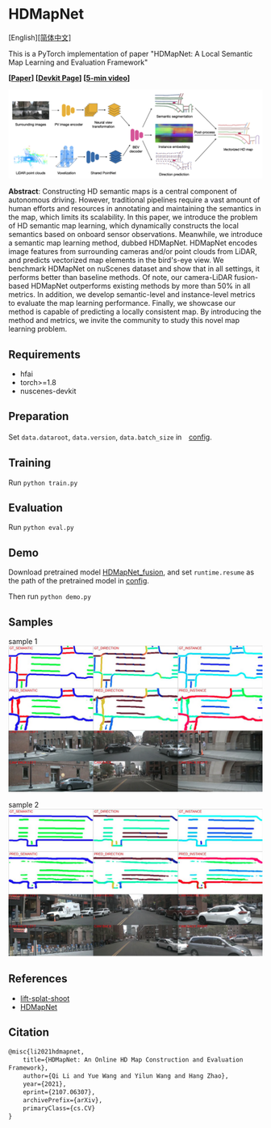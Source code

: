 # HDMapNet

[English][[简体中文]](README_ch.md)

This is a PyTorch implementation of paper "HDMapNet: A Local Semantic Map Learning and Evaluation Framework"

**[[Paper](https://arxiv.org/abs/2107.06307)] [[Devkit Page](https://tsinghua-mars-lab.github.io/HDMapNet/)] [[5-min video](https://www.youtube.com/watch?v=AJ-rToTN8y8)]**

![HDMapNet](pics/HDMapNet.png)

**Abstract**: Constructing HD semantic maps is a central component of autonomous driving. However, traditional pipelines require a vast amount of human efforts and resources in annotating and maintaining the semantics in the map, which limits its scalability. In this paper, we introduce the problem of HD semantic map learning, which dynamically constructs the local semantics based on onboard sensor observations. Meanwhile, we introduce a semantic map learning method, dubbed HDMapNet. HDMapNet encodes image features from surrounding cameras and/or point clouds from LiDAR, and predicts vectorized map elements in the bird's-eye view. We benchmark HDMapNet on nuScenes dataset and show that in all settings, it performs better than baseline methods. Of note, our camera-LiDAR fusion-based HDMapNet outperforms existing methods by more than 50% in all metrics. In addition, we develop semantic-level and instance-level metrics to evaluate the map learning performance. Finally, we showcase our method is capable of predicting a locally consistent map. By introducing the method and metrics, we invite the community to study this novel map learning problem.

## Requirements

- hfai
- torch>=1.8
- nuscenes-devkit

## Preparation

Set `data.dataroot`, `data.version`, `data.batch_size` in　[config](configs/default.yaml).

## Training

Run `python train.py`

## Evaluation

Run `python eval.py` 

## Demo

Download pretrained model [HDMapNet_fusion](TODO), and set  `runtime.resume` as the path of the pretrained model in [config](configs/default.yaml). 

Then run `python demo.py`

## Samples

sample 1
![sample1](pics/sample1.png)

sample 2
![sample2](pics/sample2.png)

## References

- [lift-splat-shoot](https://github.com/nv-tlabs/lift-splat-shoot)
- [HDMapNet](https://tsinghua-mars-lab.github.io/HDMapNet)


## Citation

```
@misc{li2021hdmapnet,
    title={HDMapNet: An Online HD Map Construction and Evaluation Framework},
    author={Qi Li and Yue Wang and Yilun Wang and Hang Zhao},
    year={2021},
    eprint={2107.06307},
    archivePrefix={arXiv},
    primaryClass={cs.CV}
}
```

